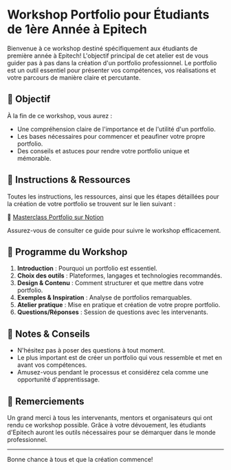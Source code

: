 # Workshop Portfolio pour Étudiants de 1ère Année à Epitech

Bienvenue à ce workshop destiné spécifiquement aux étudiants de première année à Epitech! L'objectif principal de cet atelier est de vous guider pas à pas dans la création d'un portfolio professionnel. Le portfolio est un outil essentiel pour présenter vos compétences, vos réalisations et votre parcours de manière claire et percutante.

## 🎯 Objectif

À la fin de ce workshop, vous aurez :
- Une compréhension claire de l'importance et de l'utilité d'un portfolio.
- Les bases nécessaires pour commencer et peaufiner votre propre portfolio.
- Des conseils et astuces pour rendre votre portfolio unique et mémorable.

## 🔗 Instructions & Ressources

Toutes les instructions, les ressources, ainsi que les étapes détaillées pour la création de votre portfolio se trouvent sur le lien suivant :

📌 [Masterclass Portfolio sur Notion](https://thomy-lorenzatti.notion.site/Pr-sentation-Masterclass-Portfolio-1e8c57ecb4044871bb57198238500928?pvs=4)

Assurez-vous de consulter ce guide pour suivre le workshop efficacement.

## 📅 Programme du Workshop

1. **Introduction** : Pourquoi un portfolio est essentiel.
2. **Choix des outils** : Plateformes, langages et technologies recommandés.
3. **Design & Contenu** : Comment structurer et que mettre dans votre portfolio.
4. **Exemples & Inspiration** : Analyse de portfolios remarquables.
5. **Atelier pratique** : Mise en pratique et création de votre propre portfolio.
6. **Questions/Réponses** : Session de questions avec les intervenants.

## 📝 Notes & Conseils

- N'hésitez pas à poser des questions à tout moment.
- Le plus important est de créer un portfolio qui vous ressemble et met en avant vos compétences.
- Amusez-vous pendant le processus et considérez cela comme une opportunité d'apprentissage.

## 🤝 Remerciements

Un grand merci à tous les intervenants, mentors et organisateurs qui ont rendu ce workshop possible. Grâce à votre dévouement, les étudiants d'Epitech auront les outils nécessaires pour se démarquer dans le monde professionnel.

---

Bonne chance à tous et que la création commence!
